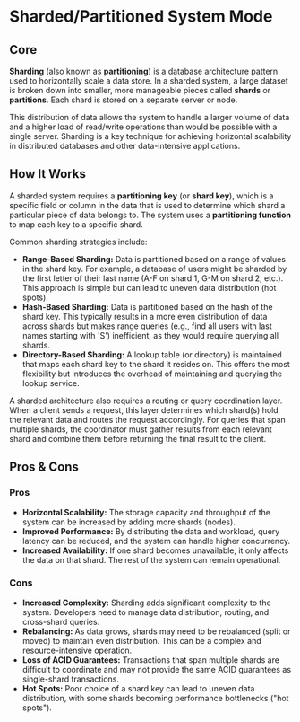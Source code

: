 # Sharded/Partitioned System Mode

## Core

**Sharding** (also known as **partitioning**) is a database architecture pattern used to horizontally scale a data store. In a sharded system, a large dataset is broken down into smaller, more manageable pieces called **shards** or **partitions**. Each shard is stored on a separate server or node.

This distribution of data allows the system to handle a larger volume of data and a higher load of read/write operations than would be possible with a single server. Sharding is a key technique for achieving horizontal scalability in distributed databases and other data-intensive applications.

## How It Works

A sharded system requires a **partitioning key** (or **shard key**), which is a specific field or column in the data that is used to determine which shard a particular piece of data belongs to. The system uses a **partitioning function** to map each key to a specific shard.

Common sharding strategies include:
-   **Range-Based Sharding:** Data is partitioned based on a range of values in the shard key. For example, a database of users might be sharded by the first letter of their last name (A-F on shard 1, G-M on shard 2, etc.). This approach is simple but can lead to uneven data distribution (hot spots).
-   **Hash-Based Sharding:** Data is partitioned based on the hash of the shard key. This typically results in a more even distribution of data across shards but makes range queries (e.g., find all users with last names starting with 'S') inefficient, as they would require querying all shards.
-   **Directory-Based Sharding:** A lookup table (or directory) is maintained that maps each shard key to the shard it resides on. This offers the most flexibility but introduces the overhead of maintaining and querying the lookup service.

A sharded architecture also requires a routing or query coordination layer. When a client sends a request, this layer determines which shard(s) hold the relevant data and routes the request accordingly. For queries that span multiple shards, the coordinator must gather results from each relevant shard and combine them before returning the final result to the client.

## Pros & Cons

### Pros

-   **Horizontal Scalability:** The storage capacity and throughput of the system can be increased by adding more shards (nodes).
-   **Improved Performance:** By distributing the data and workload, query latency can be reduced, and the system can handle higher concurrency.
-   **Increased Availability:** If one shard becomes unavailable, it only affects the data on that shard. The rest of the system can remain operational.

### Cons

-   **Increased Complexity:** Sharding adds significant complexity to the system. Developers need to manage data distribution, routing, and cross-shard queries.
-   **Rebalancing:** As data grows, shards may need to be rebalanced (split or moved) to maintain even distribution. This can be a complex and resource-intensive operation.
-   **Loss of ACID Guarantees:** Transactions that span multiple shards are difficult to coordinate and may not provide the same ACID guarantees as single-shard transactions.
-   **Hot Spots:** Poor choice of a shard key can lead to uneven data distribution, with some shards becoming performance bottlenecks ("hot spots").
